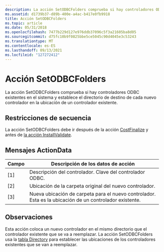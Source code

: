 ```yaml
---
description: La acción SetODBCFolders comprueba si hay controladores ODBC existentes en el sistema y establece el directorio de destino de cada nuevo controlador en la ubicación de un controlador existente.
ms.assetid: d1739b37-d89b-400e-a4ac-b417e0fb9918
title: Acción SetODBCFolders
ms.topic: article
ms.date: 05/31/2018
ms.openlocfilehash: 7477b229d127e976ddb37096c5f3a21605ba8d05
ms.sourcegitcommit: d75fc10b9f0825bbe5ce5045c90d4045e3c53243
ms.translationtype: MT
ms.contentlocale: es-ES
ms.lasthandoff: 09/13/2021
ms.locfileid: "127272412"
---
```

# <a name="setodbcfolders-action"></a>Acción SetODBCFolders

La acción SetODBCFolders comprueba si hay controladores ODBC existentes en el sistema y establece el directorio de destino de cada nuevo controlador en la ubicación de un controlador existente.

## <a name="sequence-restrictions"></a>Restricciones de secuencia

La acción SetODBCFolders debe ir después de la acción [CostFinalize](costfinalize-action.md) y antes de [la acción InstallValidate](installvalidate-action.md).

## <a name="actiondata-messages"></a>Mensajes ActionData



| Campo | Descripción de los datos de acción                                                          |
|-------|-------------------------------------------------------------------------------------|
| \[1\] | Descripción del controlador. Clave del controlador ODBC.                                            |
| \[2\] | Ubicación de la carpeta original del nuevo controlador.                                         |
| \[3\] | Nueva ubicación de carpeta para el nuevo controlador. Esta es la ubicación de un controlador existente. |



 

## <a name="remarks"></a>Observaciones

Esta acción coloca un nuevo controlador en el mismo directorio que el controlador existente que se va a reemplazar. La acción SetODBCFolders usa la [tabla Directory](directory-table.md) para establecer las ubicaciones de los controladores existentes que se van a reemplazar.

 

 



